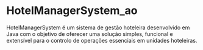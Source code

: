 # HotelManagerSystem_ao
HotelManagerSystem é um sistema de gestão hoteleira desenvolvido em Java com o objetivo de oferecer uma solução simples, funcional e extensível para o controlo de operações essenciais em unidades hoteleiras. 
